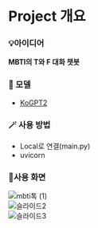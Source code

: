 <h1>Project 개요</h1>

<h3> 💡아이디어 </h3>
<p><b> MBTI의 T와 F 대화 챗봇</b></p>


<h3>📌 모델</h3>

  
* [KoGPT2](https://github.com/SKT-AI/KoGPT2) 


<h3>🪄 사용 방법</h3>

* Local로 연결(main.py)
* uvicorn

<h3>📲사용 화면</h3>

![mbti톡 (1)](https://github.com/KoYesung/Project2_MBTI-Talk/assets/131944189/242ec27c-5bb5-452d-875e-945a7862537e)
<br>
![슬라이드2](https://github.com/KoYesung/Project2_MBTI-Talk/assets/131944189/b2140ba1-c592-4193-bc40-90097173777d)
<br>
![슬라이드3](https://github.com/KoYesung/Project2_MBTI-Talk/assets/131944189/5f934126-5526-4dfe-bd94-6b931d26b900)


